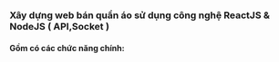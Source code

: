 <h3>Xây dựng web bán quần áo sử dụng công nghệ ReactJS & NodeJS ( API,Socket )</h3>
<h4 class="ml-5">Gồm có các chức năng chính: </h4>
